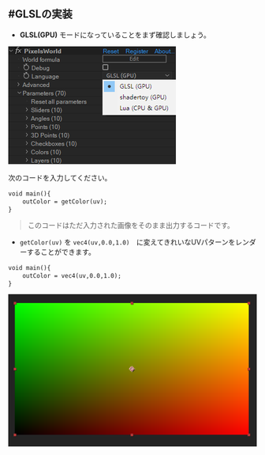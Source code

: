 #GLSLの実装
---
- **GLSL(GPU)** モードになっていることをまず確認しましょう。


![GLSL Mode](GLSLMode.png)

次のコードを入力してください。

```glsl:default.shader
void main(){
	outColor = getColor(uv);
}
```
>このコードはただ入力された画像をそのまま出力するコードです。

- ``` getColor(uv) ``` を ```vec4(uv,0.0,1.0)```　に変えてきれいなUVパターンをレンダーすることができます。

```glsl:uvcolor.shader
void main(){
	outColor = vec4(uv,0.0,1.0);
}
```

![UV color pattern](UVColor.png)